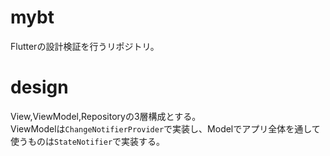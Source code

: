 # mybt
Flutterの設計検証を行うリポジトリ。

# design
View,ViewModel,Repositoryの3層構成とする。  
ViewModelは`ChangeNotifierProvider`で実装し、Modelでアプリ全体を通して使うものは`StateNotifier`で実装する。  

